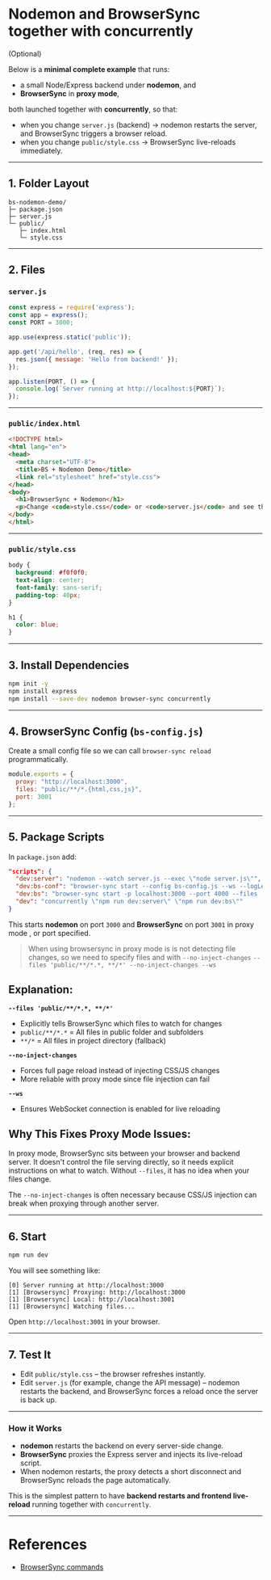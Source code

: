 # Nodemon and BrowserSync together with concurrently 
(Optional)

Below is a **minimal complete example** that runs:

* a small Node/Express backend under **nodemon**, and
* **BrowserSync** in **proxy mode**,

both launched together with **concurrently**, so that:

* when you change `server.js` (backend) → nodemon restarts the server, and BrowserSync triggers a browser reload.
* when you change `public/style.css` → BrowserSync live-reloads immediately.

---

## 1. Folder Layout

```
bs-nodemon-demo/
├─ package.json
├─ server.js
└─ public/
   ├─ index.html
   └─ style.css
```

---

## 2. Files

### `server.js`

```js
const express = require('express');
const app = express();
const PORT = 3000;

app.use(express.static('public'));

app.get('/api/hello', (req, res) => {
  res.json({ message: 'Hello from backend!' });
});

app.listen(PORT, () => {
  console.log(`Server running at http://localhost:${PORT}`);
});
```

---

### `public/index.html`

```html
<!DOCTYPE html>
<html lang="en">
<head>
  <meta charset="UTF-8">
  <title>BS + Nodemon Demo</title>
  <link rel="stylesheet" href="style.css">
</head>
<body>
  <h1>BrowserSync + Nodemon</h1>
  <p>Change <code>style.css</code> or <code>server.js</code> and see the browser update.</p>
</body>
</html>
```

---

### `public/style.css`

```css
body {
  background: #f0f0f0;
  text-align: center;
  font-family: sans-serif;
  padding-top: 40px;
}

h1 {
  color: blue;
}
```

---

## 3. Install Dependencies

```bash
npm init -y
npm install express
npm install --save-dev nodemon browser-sync concurrently
```

---

## 4. BrowserSync Config (`bs-config.js`)

Create a small config file so we can call `browser-sync reload` programmatically.

```js
module.exports = {
  proxy: "http://localhost:3000",
  files: "public/**/*.{html,css,js}",
  port: 3001
};
```

---

## 5. Package Scripts

In `package.json` add:

```json
"scripts": {
  "dev:server": "nodemon --watch server.js --exec \"node server.js\"",
  "dev:bs-conf": "browser-sync start --config bs-config.js --ws --logLevel debug",
  "dev:bs": "browser-sync start -p localhost:3000 --port 4000 --files 'public/**/*.*, **/*' --no-inject-changes --ws",
  "dev": "concurrently \"npm run dev:server\" \"npm run dev:bs\""
}
```

This starts **nodemon** on port `3000` and **BrowserSync** on port `3001` in proxy mode , or port specified.
> When using browsersync in proxy mode is is not detecting file changes, so we need to specify files and with `--no-inject-changes`
`--files 'public/**/*.*, **/*' --no-inject-changes --ws`

## Explanation:

**`--files 'public/**/*.*, **/*'`**
- Explicitly tells BrowserSync which files to watch for changes
- `public/**/*.*` = All files in public folder and subfolders  
- `**/*` = All files in project directory (fallback)

**`--no-inject-changes`**
- Forces full page reload instead of injecting CSS/JS changes
- More reliable with proxy mode since file injection can fail

**`--ws`**
- Ensures WebSocket connection is enabled for live reloading

## Why This Fixes Proxy Mode Issues:
In proxy mode, BrowserSync sits between your browser and backend server. It doesn't control the file serving directly, so it needs explicit instructions on what to watch. Without `--files`, it has no idea when your files change.

The `--no-inject-changes` is often necessary because CSS/JS injection can break when proxying through another server.

---

## 6. Start

```bash
npm run dev
```

You will see something like:

```
[0] Server running at http://localhost:3000
[1] [Browsersync] Proxying: http://localhost:3000
[1] [Browsersync] Local: http://localhost:3001
[1] [Browsersync] Watching files...
```

Open `http://localhost:3001` in your browser.

---

## 7. Test It

* Edit `public/style.css` – the browser refreshes instantly.
* Edit `server.js` (for example, change the API message) – nodemon restarts the backend, and BrowserSync forces a reload once the server is back up.

---

### How it Works

* **nodemon** restarts the backend on every server-side change.
* **BrowserSync** proxies the Express server and injects its live-reload script.
* When nodemon restarts, the proxy detects a short disconnect and BrowserSync reloads the page automatically.

This is the simplest pattern to have **backend restarts and frontend live-reload** running together with `concurrently`.


---

# References

- [BrowserSync commands](https://browsersync.io/docs/command-line)